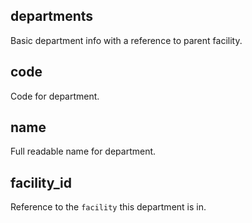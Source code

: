 ## departments

Basic department info with a reference to parent facility.

## code

Code for department.

## name

Full readable name for department.

## facility_id

Reference to the `facility` this department is in.

